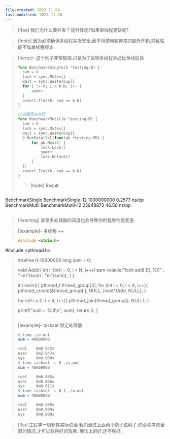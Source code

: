 ```yaml
---
file-created: 2023 11 04
last-modified: 2023 11 26
---
```


>[!faq] 我们为什么要并发 ? 
>提升性能?如果单线程更快呢?

>[!note] 因为必须确保多线程并发安全,而不得使用锁带来的额外开销,导致性能不如单线程版本. 

> [!error]- 这个例子非常极端,只是为了说明多线程未必比单线程快
>```go
>func BenchmarkSingle(b *testing.B) {
>	sum = 0
>	lock = sync.Mutex{}
>	wait = sync.WaitGroup{}
> 	for i := 0; i < b.N; i++ {
> 		sum++
> 	}
> 	assert.True(b, sum == b.N)
> }
>
> //这里是在并行
> func BenchmarkMutil(b *testing.B) {
> 	sum = 0
> 	lock = sync.Mutex{}
> 	wait = sync.WaitGroup{}
> 	b.RunParallel(func(pb *testing.PB) {
> 		for pb.Next() {
> 			lock.Lock()
> 			sum++
> 			lock.Unlock()
> 		}
> 	})
> 	assert.True(b, sum == b.N)
> }
>```
>>[!note] Result
>```bash
BenchmarkSingle
BenchmarkSingle-12      1000000000               0.2577 ns/op
BenchmarkMutil
BenchmarkMutil-12       25948872                46.50 ns/op
>```

>[!warning] 甚至多处理器的调度也会导致你的程序性能变差. 

>[!example]- 多线程 ++
>```c
>#include <stdio.h>
#include <pthread.h>
> 
> #define  N 10000000
> long sum = 0;
> 
> void Add(){
>   int i;
>   for(i = 0; i < N; i++){
>     asm volatile("lock addl $1, %0" : "=m"(sum) : "m"(sum));
>   }
> }
> 
> int main(){
>   pthread_t thread_group[4];
>   for (int i = 0; i < 4; i++){
>     pthread_create(&thread_group[i], NULL, (void*)Add, NULL);
>   }
> 
>   for (int i = 0; i < 4; i++){
>     pthread_join(thread_group[i], NULL);
>   }
> 
>   printf("sum = %ld\n", sum);
>   return 0;
> }
>```

>[!example]- taskset 绑定处理器 
> ```bash
> $ time ./a.out
> sum = 40000000
> 
> real    0m0.542s
> user    0m2.047s
> sys     0m0.000s
> $ time taskset -c 0 ./a.out
> sum = 40000000
> 
> real    0m0.085s
> user    0m0.066s
> sys     0m0.011s
> $ time taskset -c 0,1 ./a.out
> sum = 40000000
> 
> real    0m0.509s
> user    0m0.999s
> sys     0m0.000s
> ```
> 
> 


>[!tip] 工程学一切都靠实际说话
>我们通过上面两个例子说明了,你必须考虑全部的情况,才可以获得好的效果. 理论上的好,还不够好. 
